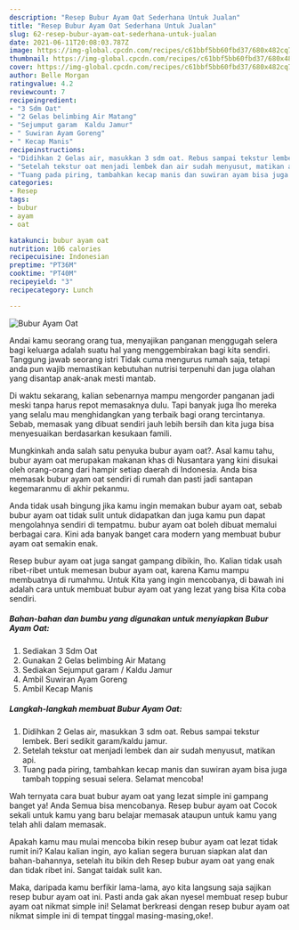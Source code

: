 ```yaml
---
description: "Resep Bubur Ayam Oat Sederhana Untuk Jualan"
title: "Resep Bubur Ayam Oat Sederhana Untuk Jualan"
slug: 62-resep-bubur-ayam-oat-sederhana-untuk-jualan
date: 2021-06-11T20:08:03.787Z
image: https://img-global.cpcdn.com/recipes/c61bbf5bb60fbd37/680x482cq70/bubur-ayam-oat-foto-resep-utama.jpg
thumbnail: https://img-global.cpcdn.com/recipes/c61bbf5bb60fbd37/680x482cq70/bubur-ayam-oat-foto-resep-utama.jpg
cover: https://img-global.cpcdn.com/recipes/c61bbf5bb60fbd37/680x482cq70/bubur-ayam-oat-foto-resep-utama.jpg
author: Belle Morgan
ratingvalue: 4.2
reviewcount: 7
recipeingredient:
- "3 Sdm Oat"
- "2 Gelas belimbing Air Matang"
- "Sejumput garam  Kaldu Jamur"
- " Suwiran Ayam Goreng"
- " Kecap Manis"
recipeinstructions:
- "Didihkan 2 Gelas air, masukkan 3 sdm oat. Rebus sampai tekstur lembek. Beri sedikit garam/kaldu jamur."
- "Setelah tekstur oat menjadi lembek dan air sudah menyusut, matikan api."
- "Tuang pada piring, tambahkan kecap manis dan suwiran ayam bisa juga tambah topping sesuai selera. Selamat mencoba!"
categories:
- Resep
tags:
- bubur
- ayam
- oat

katakunci: bubur ayam oat 
nutrition: 106 calories
recipecuisine: Indonesian
preptime: "PT36M"
cooktime: "PT40M"
recipeyield: "3"
recipecategory: Lunch

---
```



![Bubur Ayam Oat](https://img-global.cpcdn.com/recipes/c61bbf5bb60fbd37/680x482cq70/bubur-ayam-oat-foto-resep-utama.jpg)

Andai kamu seorang orang tua, menyajikan panganan menggugah selera bagi keluarga adalah suatu hal yang menggembirakan bagi kita sendiri. Tanggung jawab seorang istri Tidak cuma mengurus rumah saja, tetapi anda pun wajib memastikan kebutuhan nutrisi terpenuhi dan juga olahan yang disantap anak-anak mesti mantab.

Di waktu  sekarang, kalian sebenarnya mampu mengorder panganan jadi meski tanpa harus repot memasaknya dulu. Tapi banyak juga lho mereka yang selalu mau menghidangkan yang terbaik bagi orang tercintanya. Sebab, memasak yang dibuat sendiri jauh lebih bersih dan kita juga bisa menyesuaikan berdasarkan kesukaan famili. 



Mungkinkah anda salah satu penyuka bubur ayam oat?. Asal kamu tahu, bubur ayam oat merupakan makanan khas di Nusantara yang kini disukai oleh orang-orang dari hampir setiap daerah di Indonesia. Anda bisa memasak bubur ayam oat sendiri di rumah dan pasti jadi santapan kegemaranmu di akhir pekanmu.

Anda tidak usah bingung jika kamu ingin memakan bubur ayam oat, sebab bubur ayam oat tidak sulit untuk didapatkan dan juga kamu pun dapat mengolahnya sendiri di tempatmu. bubur ayam oat boleh dibuat memalui berbagai cara. Kini ada banyak banget cara modern yang membuat bubur ayam oat semakin enak.

Resep bubur ayam oat juga sangat gampang dibikin, lho. Kalian tidak usah ribet-ribet untuk memesan bubur ayam oat, karena Kamu mampu membuatnya di rumahmu. Untuk Kita yang ingin mencobanya, di bawah ini adalah cara untuk membuat bubur ayam oat yang lezat yang bisa Kita coba sendiri.

<!--inarticleads1-->

##### Bahan-bahan dan bumbu yang digunakan untuk menyiapkan Bubur Ayam Oat:

1. Sediakan 3 Sdm Oat
1. Gunakan 2 Gelas belimbing Air Matang
1. Sediakan Sejumput garam / Kaldu Jamur
1. Ambil  Suwiran Ayam Goreng
1. Ambil  Kecap Manis




<!--inarticleads2-->

##### Langkah-langkah membuat Bubur Ayam Oat:

1. Didihkan 2 Gelas air, masukkan 3 sdm oat. Rebus sampai tekstur lembek. Beri sedikit garam/kaldu jamur.
1. Setelah tekstur oat menjadi lembek dan air sudah menyusut, matikan api.
1. Tuang pada piring, tambahkan kecap manis dan suwiran ayam bisa juga tambah topping sesuai selera. Selamat mencoba!




Wah ternyata cara buat bubur ayam oat yang lezat simple ini gampang banget ya! Anda Semua bisa mencobanya. Resep bubur ayam oat Cocok sekali untuk kamu yang baru belajar memasak ataupun untuk kamu yang telah ahli dalam memasak.

Apakah kamu mau mulai mencoba bikin resep bubur ayam oat lezat tidak rumit ini? Kalau kalian ingin, ayo kalian segera buruan siapkan alat dan bahan-bahannya, setelah itu bikin deh Resep bubur ayam oat yang enak dan tidak ribet ini. Sangat taidak sulit kan. 

Maka, daripada kamu berfikir lama-lama, ayo kita langsung saja sajikan resep bubur ayam oat ini. Pasti anda gak akan nyesel membuat resep bubur ayam oat nikmat simple ini! Selamat berkreasi dengan resep bubur ayam oat nikmat simple ini di tempat tinggal masing-masing,oke!.

